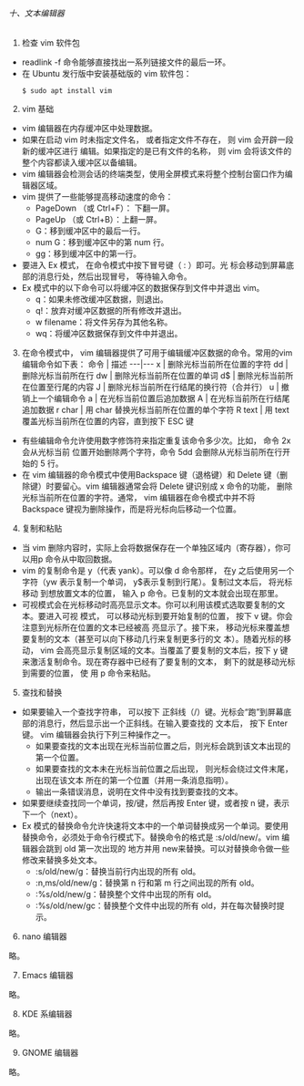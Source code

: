 ###### 十、文本编辑器

1. 检查 vim 软件包
- readlink -f 命令能够直接找出一系列链接文件的最后一环。
- 在 Ubuntu 发行版中安装基础版的 vim 软件包：
    ```
    $ sudo apt install vim
    ```

2. vim 基础
- vim 编辑器在内存缓冲区中处理数据。
- 如果在启动 vim 时未指定文件名， 或者指定文件不存在， 则 vim 会开辟一段新的缓冲区进行 编辑。如果指定的是已有文件的名称， 则 vim 会将该文件的整个内容都读入缓冲区以备编辑。
- vim 编辑器会检测会话的终端类型，使用全屏模式来将整个控制台窗口作为编辑器区域。
-  vim 提供了一些能够提高移动速度的命令：
    - PageDown （或 Ctrl+F）： 下翻一屏。
    - PageUp （或 Ctrl+B）：上翻一屏。
    - G：移到缓冲区中的最后一行。
    - num G：移到缓冲区中的第 num 行。
    - gg：移到缓冲区中的第一行。
- 要进入 Ex 模式， 在命令模式中按下冒号键（ : ）即可。光 标会移动到屏幕底部的消息行处，然后出现冒号， 等待输入命令。
- Ex 模式中的以下命令可以将缓冲区的数据保存到文件中并退出 vim。
    - q：如果未修改缓冲区数据，则退出。
    - q!：放弃对缓冲区数据的所有修改并退出。
    - w filename：将文件另存为其他名称。
    - wq：将缓冲区数据保存到文件中并退出。

3. 在命令模式中， vim 编辑器提供了可用于编辑缓冲区数据的命令。常用的vim 编辑命令如下表：
    命令 | 描述
    ---|---
    x       | 删除光标当前所在位置的字符
    dd      | 删除光标当前所在行
    dw      | 删除光标当前所在位置的单词
    d$      | 删除光标当前所在位置至行尾的内容
    J       | 删除光标当前所在行结尾的换行符（合并行）
    u       | 撤销上一个编辑命令
    a       | 在光标当前位置后追加数据
    A       | 在光标当前所在行结尾追加数据
    r char  | 用 char 替换光标当前所在位置的单个字符
    R text  | 用 text 覆盖光标当前所在位置的内容，直到按下 ESC 键
    
- 有些编辑命令允许使用数字修饰符来指定重复该命令多少次。比如， 命令 2x 会从光标当前 位置开始删除两个字符，命令 5dd 会删除从光标当前所在行开始的 5 行。
- 在 vim 编辑器的命令模式中使用Backspace 键（退格键）和 Delete 键（删除键）时要留心。vim 编辑器通常会将 Delete 键识别成 x 命令的功能， 删除光标当前所在位置的字符。通常， vim 编辑器在命令模式中并不将 Backspace 键视为删除操作，而是将光标向后移动一个位置。

4. 复制和粘贴
- 当 vim 删除内容时，实际上会将数据保存在一个单独区域内（寄存器），你可以用p 命令从中取回数据。
- vim 的复制命令是 y（代表 yank）。可以像 d 命令那样， 在y 之后使用另一个字符（yw 表示复制一个单词， y$表示复制到行尾）。复制过文本后， 将光标移动 到想放置文本的位置， 输入 p 命令。已复制的文本就会出现在那里。
- 可视模式会在光标移动时高亮显示文本。你可以利用该模式选取要复制的文本。要进入可视 模式， 可以移动光标到要开始复制的位置， 按下 v 键。你会注意到光标所在位置的文本已经被高 亮显示了。接下来， 移动光标来覆盖想要复制的文本（甚至可以向下移动几行来复制更多行的文 本）。随着光标的移动， vim 会高亮显示复制区域的文本。当覆盖了要复制的文本后，按下 y 键 来激活复制命令。现在寄存器中已经有了要复制的文本， 剩下的就是移动光标到需要的位置， 使 用 p 命令来粘贴。

5. 查找和替换
- 如果要输入一个查找字符串， 可以按下 正斜线（/）键。光标会“跑”到屏幕底部的消息行，然后显示出一个正斜线。在输入要查找的 文本后， 按下 Enter 键。 vim 编辑器会执行下列三种操作之一。
    - 如果要查找的文本出现在光标当前位置之后，则光标会跳到该文本出现的第一个位置。
    - 如果要查找的文本未在光标当前位置之后出现， 则光标会绕过文件末尾，出现在该文本 所在的第一个位置（并用一条消息指明）。
    - 输出一条错误消息，说明在文件中没有找到要查找的文本。
- 如果要继续查找同一个单词，按/键，然后再按 Enter 键，或者按 n 键，表示下一个（next）。
- Ex 模式的替换命令允许快速将文本中的一个单词替换成另一个单词。要使用替换命令，必须处于命令行模式下。替换命令的格式是 :s/old/new/。vim 编辑器会跳到 old 第一次出现的 地方并用 new来替换。可以对替换命令做一些修改来替换多处文本。
    - :s/old/new/g：替换当前行内出现的所有 old。
    - :n,ms/old/new/g：替换第 n 行和第 m 行之间出现的所有 old。
    - :%s/old/new/g：替换整个文件中出现的所有 old。
    - :%s/old/new/gc：替换整个文件中出现的所有 old，并在每次替换时提示。

6. nano 编辑器

略。

7. Emacs 编辑器

略。

8. KDE 系编辑器

略。

9. GNOME 编辑器

略。
